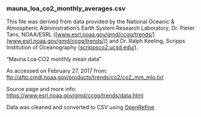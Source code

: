 
### mauna_loa_co2_monthly_averages.csv

This file was derived from data provided by the National Oceanic & Atmospheric Administration’s Earth System Research Laboratory, Dr. Pieter Tans, NOAA/ESRL ([www.esrl.noaa.gov/gmd/ccgg/trends/](www.esrl.noaa.gov/gmd/ccgg/trends/)) and Dr. Ralph Keeling, Scripps Institution of Oceanography ([scrippsco2.ucsd.edu/](scrippsco2.ucsd.edu/)).

“Mauna Loa CO2 monthly mean data”

As accessed on February 27, 2017 from:
ftp://aftp.cmdl.noaa.gov/products/trends/co2/co2_mm_mlo.txt

Source page and more info:
https://www.esrl.noaa.gov/gmd/ccgg/trends/data.html

Data was cleaned and converted to CSV using [OpenRefine](http://openrefine.org).
